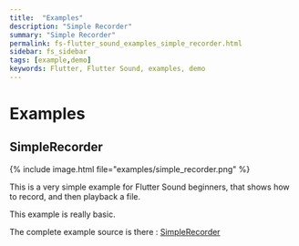 ```yaml
---
title:  "Examples"
description: "Simple Recorder"
summary: "Simple Recorder"
permalink: fs-flutter_sound_examples_simple_recorder.html
sidebar: fs_sidebar
tags: [example,demo]
keywords: Flutter, Flutter Sound, examples, demo
---
```

# Examples

## SimpleRecorder

{% include image.html file="examples/simple_recorder.png" %}

This is a very simple example for Flutter Sound beginners, that shows how to record, and then playback a file.

This example is really basic.

The complete example source is there : [SimpleRecorder](https://github.com/canardoux/flutter_sound/blob/master/flutter_sound/example/lib/simple_recorder/simple_recorder.dart)
